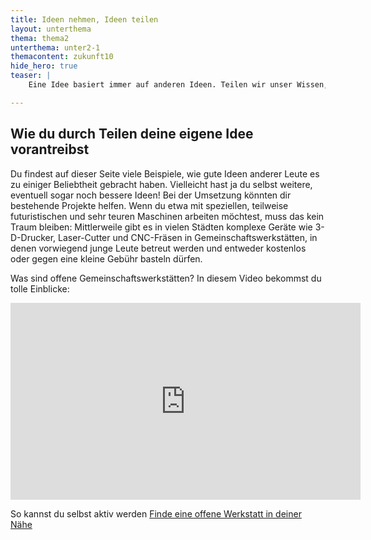 ```yaml
---
title: Ideen nehmen, Ideen teilen
layout: unterthema
thema: thema2
unterthema: unter2-1
themacontent: zukunft10
hide_hero: true
teaser: |
    Eine Idee basiert immer auf anderen Ideen. Teilen wir unser Wissen, so profitieren auch wieder andere davon.

---
```


## Wie du durch Teilen deine eigene Idee vorantreibst
Du findest auf dieser Seite viele Beispiele, wie gute Ideen anderer Leute es zu einiger Beliebtheit gebracht haben. Vielleicht hast ja du selbst weitere, eventuell sogar noch bessere Ideen! Bei der Umsetzung könnten dir bestehende Projekte helfen. Wenn du etwa mit speziellen, teilweise futuristischen und sehr teuren Maschinen arbeiten möchtest, muss das kein Traum bleiben: Mittlerweile gibt es in vielen Städten komplexe Geräte wie 3-D-Drucker, Laser-Cutter und CNC-Fräsen in Gemeinschaftswerkstätten, in denen vorwiegend junge Leute betreut werden und entweder kostenlos oder gegen eine kleine Gebühr basteln dürfen.

Was sind offene Gemeinschaftswerkstätten? In diesem Video bekommst du tolle Einblicke:
<div class="video"><iframe width="560" height="315" src="https://www.youtube.com/embed/YAwxDIHD1bw" frameborder="0" allow="accelerometer; autoplay; encrypted-media; gyroscope; picture-in-picture" allowfullscreen></iframe></div>

<p class="link-list">
        <span class="link-list-headline">So kannst du selbst aktiv werden</span>
        <a class="external-link" href="https://www.offene-werkstaetten.org/werkstatt-suche" target="_blank">Finde eine offene Werkstatt in deiner Nähe</a>
</p>